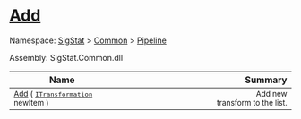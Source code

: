 # [Add](./ParallelTransformPipeline-100663502.md)

Namespace: [SigStat]() > [Common](./../../README.md) > [Pipeline](./../README.md)

Assembly: SigStat.Common.dll

| Name | Summary  |
| ------| -----------:|
| <sub>[Add](./ParallelTransformPipeline-100663502.md) ( [`ITransformation`](./../../ITransformation.md) newItem )</sub> | <img width=225/><sub>Add new transform to the list.</sub>
